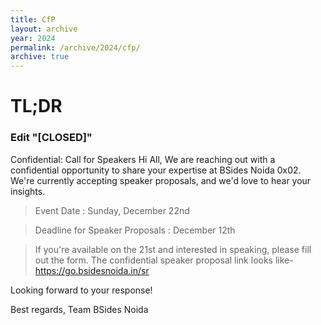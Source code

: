 ```yaml
---
title: CfP
layout: archive
year: 2024
permalink: /archive/2024/cfp/
archive: true
---
```


# TL;DR

### Edit "[CLOSED]"
Confidential: Call for Speakers 
Hi All,
We are reaching out with a confidential opportunity to share your expertise at BSides Noida 0x02. We're currently accepting speaker proposals, and we'd love to hear your insights.

 > Event Date : Sunday, December 22nd

 > Deadline for Speaker Proposals : December 12th

> If you're available on the 21st and interested in speaking, please fill out the form. The confidential speaker proposal link looks like-
 https://go.bsidesnoida.in/sr 

Looking forward to your response!

Best regards,
Team BSides Noida